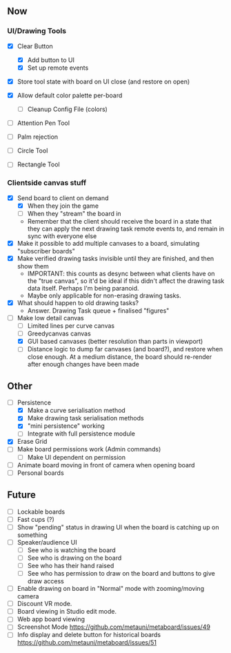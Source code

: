 ## Now

### UI/Drawing Tools
- [x] Clear Button
	- [x] Add button to UI
	- [x] Set up remote events
- [x] Store tool state with board on UI close (and restore on open) 
- [x] Allow default color palette per-board
	- [ ] Cleanup Config File (colors)
- [ ] Attention Pen Tool
- [ ] Palm rejection
- [ ] Circle Tool
- [ ] Rectangle Tool


### Clientside canvas stuff
- [x] Send board to client on demand
	- [x] When they join the game
	- [ ] When they "stream" the board in
	- Remember that the client should receive the board in a state that they can
		apply the next drawing task remote events to, and remain in sync with everyone else
- [x] Make it possible to add multiple canvases to a board, simulating "subscriber boards"
- [x] Make verified drawing tasks invisible until they are finished, and then show them
	- IMPORTANT: this counts as desync between what clients have on the "true canvas", so
		it'd be ideal if this didn't affect the drawing task data itself. Perhaps I'm being
		paranoid.
	- Maybe only applicable for non-erasing drawing tasks.
- [x] What should happen to old drawing tasks?
	- Answer. Drawing Task queue + finalised "figures"
- [ ] Make low detail canvas
	- [ ] Limited lines per curve canvas
	- [ ] Greedycanvas canvas
	- [x] GUI based canvases (better resolution than parts in viewport)
	- [ ] Distance logic to dump far canvases (and board?), and restore when close enough.
				At a medium distance, the board should re-render after enough changes have been made

## Other
- [ ] Persistence
	- [x] Make a curve serialisation method
	- [x] Make drawing task serialisation methods
	- [x] "mini persistence" working
	- [ ] Integrate with full persistence module
- [x] Erase Grid
- [ ] Make board permissions work (Admin commands)
	- [ ] Make UI dependent on permission
- [ ] Animate board moving in front of camera when opening board
- [ ] Personal boards

## Future
- [ ] Lockable boards
- [ ] Fast cups (?)
- [ ] Show "pending" status in drawing UI when the board is catching up on something
- [ ] Speaker/audience UI
	- [ ] See who is watching the board
	- [ ] See who is drawing on the board
	- [ ] See who has their hand raised
	- [ ] See who has permission to draw on the board and buttons to give draw access
- [ ] Enable drawing on board in "Normal" mode with zooming/moving camera
- [ ] Discount VR mode.
- [ ] Board viewing in Studio edit mode.
- [ ] Web app board viewing
- [ ] Screenshot Mode https://github.com/metauni/metaboard/issues/49
- [ ] Info display and delete button for historical boards https://github.com/metauni/metaboard/issues/51